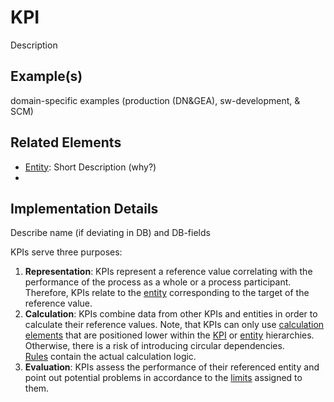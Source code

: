 # KPI
Description
## Example(s)
domain-specific examples (production (DN&GEA), sw-development, & SCM)
## Related Elements
* [Entity](entity.md): Short Description (why?)
* 
## Implementation Details
Describe name (if deviating in DB) and DB-fields

KPIs serve three purposes:
1. **Representation**: KPIs represent a reference value correlating with the performance of the process as a whole or a process participant. Therefore, KPIs relate to the [entity](entity.md) corresponding to the target of the reference value.
2. **Calculation**: KPIs combine data from other KPIs and entities in order to calculate their reference values. Note, that KPIs can only use [calculation elements](calculationElement.md) that are positioned lower within the [KPI](kpiHierarchy.md) or [entity](entityHierarchy.md) hierarchies. Otherwise, there is a risk of introducing circular dependencies.  
[Rules](rule.md) contain the actual calculation logic.
3. **Evaluation**: KPIs assess the performance of their referenced entity and point out potential problems in accordance to the [limits](limit.md) assigned to them.
